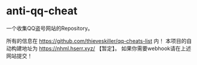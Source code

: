 # anti-qq-cheat

一个收集QQ盗号网站的Repository。

所有的信息在 https://github.com/thieveskiller/qq-cheats-list 内！
本项目的自动构建地址为 https://nhml.hserr.xyz/ 【暂定】。
如果你需要webhook请在上述网站提交！
